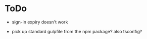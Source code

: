 # ToDo

* sign-in expiry doesn't work

* pick up standard gulpfile from the npm package? also tsconfig?

